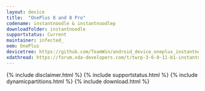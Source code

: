 ```yaml
---
layout: device
title:  "OnePlus 8 and 8 Pro"
codename: instantnoodle & instantnoodlep
downloadfolder: instantnoodle
supportstatus: Current
maintainer: infected_
oem: OnePlus
devicetree: https://github.com/TeamWin/android_device_oneplus_instantnoodle
xdathread: https://forum.xda-developers.com/t/twrp-3-6-0-11-b1-instantnoodle-twrp-for-oneplus-8-8pro-beta.4341707/
---
```

{% include disclaimer.html %}
{% include supportstatus.html %}
{% include dynamicpartitions.html %}
{% include download.html %}
